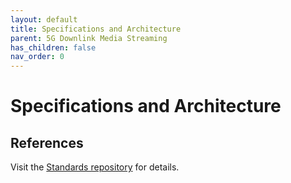```yaml
---
layout: default
title: Specifications and Architecture
parent: 5G Downlink Media Streaming
has_children: false
nav_order: 0
---
```


# Specifications and Architecture

##

## References
Visit the [Standards repository](https://5g-mag.github.io/Standards/pages/5g-media-streaming.html) for details.

